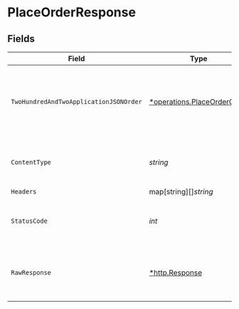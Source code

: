 # PlaceOrderResponse


## Fields

| Field                                                                     | Type                                                                      | Required                                                                  | Description                                                               |
| ------------------------------------------------------------------------- | ------------------------------------------------------------------------- | ------------------------------------------------------------------------- | ------------------------------------------------------------------------- |
| `TwoHundredAndTwoApplicationJSONOrder`                                    | [*operations.PlaceOrderOrder](../../models/operations/placeorderorder.md) | :heavy_minus_sign:                                                        | The request for the order creation has been accepted for processing.      |
| `ContentType`                                                             | *string*                                                                  | :heavy_check_mark:                                                        | HTTP response content type for this operation                             |
| `Headers`                                                                 | map[string][]*string*                                                     | :heavy_minus_sign:                                                        | N/A                                                                       |
| `StatusCode`                                                              | *int*                                                                     | :heavy_check_mark:                                                        | HTTP response status code for this operation                              |
| `RawResponse`                                                             | [*http.Response](https://pkg.go.dev/net/http#Response)                    | :heavy_minus_sign:                                                        | Raw HTTP response; suitable for custom response parsing                   |